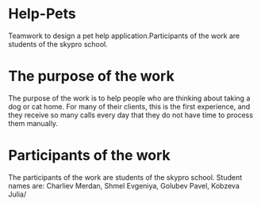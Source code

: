 # Help-Pets
Teamwork to design a pet help application.Participants of the work are students of the skypro school.
# The purpose of the work
The purpose of the work is to help people who are thinking about taking a dog or cat home.
For many of their clients, this is the first experience, and they receive so many calls every day that they do not have time to process them manually.
# Participants of the work
The participants of the work are students of the skypro school. Student names are: Charliev Merdan, Shmel Evgeniya, Golubev Pavel, Kobzeva Julia/
